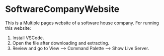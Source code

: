 # SoftwareCompanyWebsite
This is a Multiple pages website of a software house company.
For running this website:
1. Install VSCode.
2. Open the file after downloading and extracting.
3. Review and go to View --> Command Palette --> Show Live Server.
